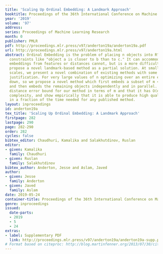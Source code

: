 ```yaml
---
title: 'Scaling Up Ordinal Embedding: A Landmark Approach'
booktitle: Proceedings of the 36th International Conference on Machine Learning
year: '2019'
volume: '97'
address: 
series: Proceedings of Machine Learning Research
month: 0
publisher: PMLR
pdf: http://proceedings.mlr.press/v97/anderton19a/anderton19a.pdf
url: http://proceedings.mlr.press/v97/anderton19a.html
abstract: Ordinal Embedding is the problem of placing n objects into R^d to satisfy
  constraints like "object a is closer to b than to c." It can accommodate data that
  embeddings from features or distances cannot, but is a more difficult problem. We
  propose a novel landmark-based method as a partial solution. At small to medium
  scales, we present a novel combination of existing methods with some new theoretical
  justification. For very large values of n optimizing over an entire embedding breaks
  down, so we propose a novel method which first embeds a subset of m << n objects
  and then embeds the remaining objects independently and in parallel. We prove a
  distance error bound for our method in terms of m and that it has O(dn log m) time
  complexity, and show empirically that it is able to produce high quality embeddings
  in a fraction of the time needed for any published method.
layout: inproceedings
id: anderton19a
tex_title: 'Scaling Up Ordinal Embedding: A Landmark Approach'
firstpage: 282
lastpage: 290
page: 282-290
order: 282
cycles: false
bibtex_editor: Chaudhuri, Kamalika and Salakhutdinov, Ruslan
editor:
- given: Kamalika
  family: Chaudhuri
- given: Ruslan
  family: Salakhutdinov
bibtex_author: Anderton, Jesse and Aslam, Javed
author:
- given: Jesse
  family: Anderton
- given: Javed
  family: Aslam
date: 2019-05-24
container-title: Proceedings of the 36th International Conference on Machine Learning
genre: inproceedings
issued:
  date-parts:
  - 2019
  - 5
  - 24
extras:
- label: Supplementary PDF
  link: http://proceedings.mlr.press/v97/anderton19a/anderton19a-supp.pdf
# Format based on citeproc: http://blog.martinfenner.org/2013/07/30/citeproc-yaml-for-bibliographies/
---
```

